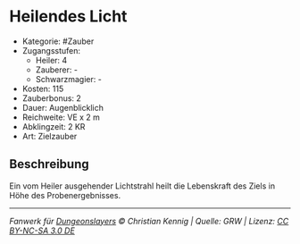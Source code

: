 # Heilendes Licht

- Kategorie: #Zauber
- Zugangsstufen:
  - Heiler: 4
  - Zauberer: -
  - Schwarzmagier: -
- Kosten: 115
- Zauberbonus: 2
- Dauer: Augenblicklich
- Reichweite: VE x 2 m
- Abklingzeit: 2 KR
- Art: Zielzauber

## Beschreibung

Ein vom Heiler ausgehender Lichtstrahl heilt die Lebenskraft des Ziels in Höhe des Probenergebnisses.

---

_Fanwerk für [Dungeonslayers](https://www.dungeonslayers.net/) © Christian Kennig | Quelle: GRW | Lizenz: [CC BY-NC-SA 3.0 DE](https://creativecommons.org/licenses/by-nc-sa/3.0/de/)_
